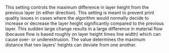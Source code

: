 This setting controls the maximum difference in layer height from the previous layer (in either direction).
This setting is meant to prevent print quality issues in cases where the algorithm would normally decide to increase or decrease the layer height significantly compared to the previous layer.
This sudden large change results in a large difference in material flow (because flow is based roughly on layer height times line width) which can cause over- or underextrusion.
The value determines the maximum distance that two layers' heights can deviate from one another.

